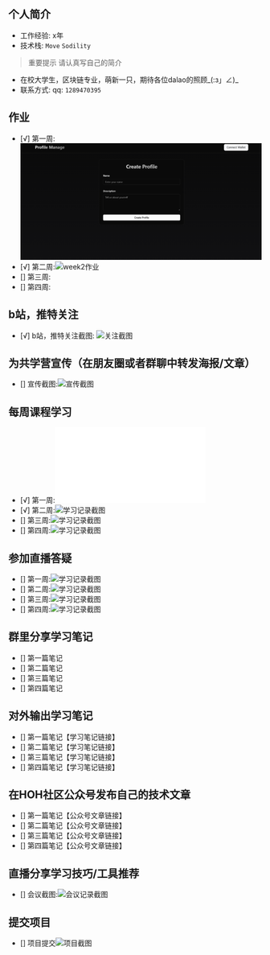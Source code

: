 ## 个人简介
- 工作经验: x年
- 技术栈: `Move` `Sodility`
> 重要提示 请认真写自己的简介
- 在校大学生，区块链专业，萌新一只，期待各位dalao的照顾_(:з」∠)_
- 联系方式: qq: `1289470395`



## 作业
- [√] 第一周:![week1作业](./images/week1.png)
- [√] 第二周:![week2作业](0.1-to-Sui-Fullstack/fullstack/dyingforge/images/manage.png)
- [] 第三周:
- [] 第四周:



## b站，推特关注

- [√] b站，推特关注截图: ![关注截图](0.1-to-Sui-Fullstack/fullstack/dyingforge/images/B_follow.png)

## 为共学营宣传（在朋友圈或者群聊中转发海报/文章）

- [] 宣传截图:![宣传截图](./images/你的图片地址)

## 每周课程学习

- [√] 第一周:![学习记录截图](0.1-to-Sui-Fullstack/fullstack/dyingforge/readme.md)
- [√] 第二周:![学习记录截图](0.1-to-Sui-Fullstack/fullstack/dyingforge/images/week2_course.png)
- [] 第三周:![学习记录截图](./images/你的图片地址)
- [] 第四周:![学习记录截图](./images/你的图片地址)

## 参加直播答疑

- [] 第一周:![学习记录截图](./images/你的图片地址)
- [] 第二周:![学习记录截图](./images/你的图片地址)
- [] 第三周:![学习记录截图](./images/你的图片地址)
- [] 第四周:![学习记录截图](./images/你的图片地址)

## 群里分享学习笔记

- [] 第一篇笔记
- [] 第二篇笔记
- [] 第三篇笔记
- [] 第四篇笔记

## 对外输出学习笔记

- [] 第一篇笔记【学习笔记链接】
- [] 第二篇笔记【学习笔记链接】
- [] 第三篇笔记【学习笔记链接】
- [] 第四篇笔记【学习笔记链接】

## 在HOH社区公众号发布自己的技术文章

- [] 第一篇笔记【公众号文章链接】
- [] 第二篇笔记【公众号文章链接】
- [] 第三篇笔记【公众号文章链接】
- [] 第四篇笔记【公众号文章链接】

## 直播分享学习技巧/工具推荐

- [] 会议截图:![会议记录截图](./images/你的图片地址)

## 提交项目

- [] 项目提交![项目截图](./images/你的图片地址)


